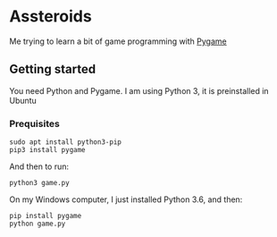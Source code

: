 # Assteroids

Me trying to learn a bit of game programming with [Pygame](www.pygame.org)

## Getting started

You need Python and Pygame. I am using Python 3, it is preinstalled in Ubuntu

### Prequisites
```
sudo apt install python3-pip
pip3 install pygame
```

And then to run:

```
python3 game.py
```

On my Windows computer, I just installed Python 3.6, and then:

```
pip install pygame
python game.py
```


